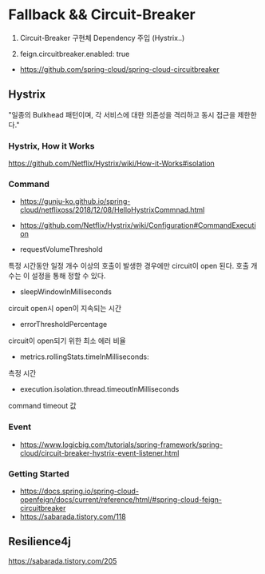 # Fallback && Circuit-Breaker

1. Circuit-Breaker 구현체 Dependency 주입 (Hystrix..)

2. feign.circuitbreaker.enabled: true

- https://github.com/spring-cloud/spring-cloud-circuitbreaker

## Hystrix

"일종의 Bulkhead 패턴이며, 각 서비스에 대한 의존성을 격리하고 동시 접근을 제한한다."

### Hystrix, How it Works

https://github.com/Netflix/Hystrix/wiki/How-it-Works#isolation

### Command
- https://gunju-ko.github.io/spring-cloud/netflixoss/2018/12/08/HelloHystrixCommnad.html
- https://github.com/Netflix/Hystrix/wiki/Configuration#CommandExecution

- requestVolumeThreshold

특정 시간동안 일정 개수 이상의 호출이 발생한 경우에만 circuit이 open 된다. 호출 개수는 이 설정을 통해 정할 수 있다.

- sleepWindowInMilliseconds

circuit open시 open이 지속되는 시간

- errorThresholdPercentage

circuit이 open되기 위한 최소 에러 비율

- metrics.rollingStats.timeInMilliseconds:

측정 시간 

- execution.isolation.thread.timeoutInMilliseconds

command timeout 값 


### Event

- https://www.logicbig.com/tutorials/spring-framework/spring-cloud/circuit-breaker-hystrix-event-listener.html

### Getting Started
- https://docs.spring.io/spring-cloud-openfeign/docs/current/reference/html/#spring-cloud-feign-circuitbreaker
- https://sabarada.tistory.com/118

## Resilience4j
https://sabarada.tistory.com/205